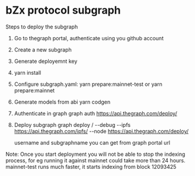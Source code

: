 # bZx protocol subgraph
Steps to deploy the subgraph

1. Go to thegraph portal, authenticate using you github account
2. Create a new subgraph
3. Generate deployemnt key
4. yarn install
5. Configure subgraph.yaml:
    yarn prepare:mainnet-test
    or
    yarn prepare:mainnet
6. Generate models from abi
    yarn codgen
7. Authenticate in graph
    graph auth https://api.thegraph.com/deploy/ <graph key>
8. Deploy subgraph
    graph deploy <username>/<subgraphname> --debug --ipfs https://api.thegraph.com/ipfs/ --node https://api.thegraph.com/deploy/

    username and subgraphname you can get from graph portal url

Note: Once you start deployment you will not be able to stop the indexing process, for eg running it against mainnet could take more than 24 hours. mainnet-test runs much faster, it starts indexing from block 12093425

